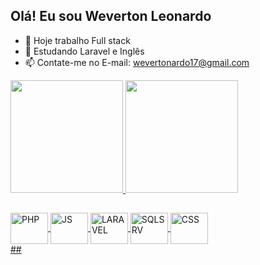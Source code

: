 ## Olá! Eu sou Weverton Leonardo

- 🔭 Hoje trabalho Full stack
- 🌱 Estudando Laravel e Inglês
- 📫 Contate-me no E-mail: wevertonardo17@gmail.com

<div>
    <a href="https://github.com/WevertonLeo">
    <img height="180em" src="https://github-readme-stats.vercel.app/api?username=WevertonLeo&show_icons=true&theme=tokyonight&include_all_commits=true&count_private=true"/>
    <img height="180em" src="https://github-readme-stats.vercel.app/api/top-langs/?username=WevertonLeo&theme=tokyonight&layout=donut&langs_count=10"/>
</div>

##
<div>
    <img align="center" alt="PHP" height="50" width="60" src="https://cdn.jsdelivr.net/gh/devicons/devicon/icons/php/php-plain.svg"/>
    <img align="center" alt="JS" height="50" width="60" src="https://cdn.jsdelivr.net/gh/devicons/devicon/icons/javascript/javascript-plain.svg"/>
    <img align="center" alt="LARAVEL" height="50" width="60" src="https://cdn.jsdelivr.net/gh/devicons/devicon/icons/laravel/laravel-plain-wordmark.svg"/>
    <img align="center" alt="SQLSRV" height="50" width="60" src="https://cdn.jsdelivr.net/gh/devicons/devicon/icons/microsoftsqlserver/microsoftsqlserver-plain-wordmark.svg"/>
    <img align="center" alt="CSS" height="50" width="60" src="https://cdn.jsdelivr.net/gh/devicons/devicon/icons/css3/css3-original.svg"/>
</div>
##

